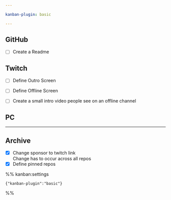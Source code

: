 ```yaml
---

kanban-plugin: basic

---
```


## GitHub

- [ ] Create a Readme


## Twitch

- [ ] Define Outro Screen
- [ ] Define Offline Screen
- [ ] Create a small intro video people see on an offline channel


## PC



***

## Archive

- [x] Change sponsor to twitch link<br>Change has to occur across all repos
- [x] Define pinned repos

%% kanban:settings
```
{"kanban-plugin":"basic"}
```
%%